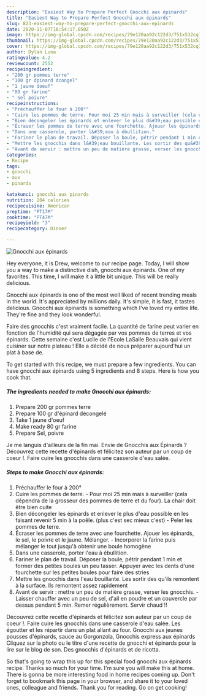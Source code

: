 ```yaml
---
description: "Easiest Way to Prepare Perfect Gnocchi aux épinards"
title: "Easiest Way to Prepare Perfect Gnocchi aux épinards"
slug: 823-easiest-way-to-prepare-perfect-gnocchi-aux-epinards
date: 2020-11-07T16:54:17.050Z
image: https://img-global.cpcdn.com/recipes/79e120aa92c122d3/751x532cq70/gnocchi-aux-epinards-photo-principale-de-la-recette.jpg
thumbnail: https://img-global.cpcdn.com/recipes/79e120aa92c122d3/751x532cq70/gnocchi-aux-epinards-photo-principale-de-la-recette.jpg
cover: https://img-global.cpcdn.com/recipes/79e120aa92c122d3/751x532cq70/gnocchi-aux-epinards-photo-principale-de-la-recette.jpg
author: Dylan Luna
ratingvalue: 4.2
reviewcount: 2552
recipeingredient:
- "200 gr pommes terre"
- "100 gr dpinard dcongel"
- "1 jaune doeuf"
- "80 gr farine"
- " Sel poivre"
recipeinstructions:
- "Préchauffer le four à 200°"
- "Cuire les pommes de terre. Pour moi 25 min mais à surveiller (cela dépendra de la grosseur des pommes de terre et du four). La chair doit être bien cuite"
- "Bien décongeler les épinards et enlever le plus d&#39;eau possible en les faisant revenir 5 min à la poêle. (plus c&#39;est sec mieux c&#39;est) Peler les pommes de terre."
- "Écraser les pommes de terre avec une fourchette. Ajouer les épinards, le sel, le poivre et le jaune. Mélanger. Incorporer la farine puis mélanger le tout jusqu&#39;à obtenir une boule homogène"
- "Dans une casserole, porter l&#39;eau à ébullition."
- "Fariner le plan de travail. Déposer la boule, pétrir pendant 1 min et former des petites boules un peu tasser. Appuyer avec les dents d&#39;une fourchette sur les petites boules pour faire des stries"
- "Mettre les gnocchis dans l&#39;eau bouillante. Les sortir des qu&#39;ils remontent à la surface. Ils remontent assez rapidement"
- "Avant de servir : mettre un peu de matière grasse, verser les gnocchis. Laisser chauffer avec un peu de sel, d&#39;ail en poudre et un couvercle par dessus pendant 5 min. Remer régulièrement. Servir chaud !!"
categories:
- Recipe
tags:
- gnocchi
- aux
- pinards

katakunci: gnocchi aux pinards 
nutrition: 204 calories
recipecuisine: American
preptime: "PT17M"
cooktime: "PT47M"
recipeyield: "3"
recipecategory: Dinner

---
```



![Gnocchi aux épinards](https://img-global.cpcdn.com/recipes/79e120aa92c122d3/751x532cq70/gnocchi-aux-epinards-photo-principale-de-la-recette.jpg)

Hey everyone, it is Drew, welcome to our recipe page. Today, I will show you a way to make a distinctive dish, gnocchi aux épinards. One of my favorites. This time, I will make it a little bit unique. This will be really delicious.

Gnocchi aux épinards is one of the most well liked of recent trending meals in the world. It's appreciated by millions daily. It's simple, it is fast, it tastes delicious. Gnocchi aux épinards is something which I've loved my entire life. They're fine and they look wonderful.

Faire des gnocchis c&#39;est vraiment facile. La quantité de farine peut varier en fonction de l&#39;humidité qui sera dégagée par vos pommes de terres et vos épinards. Cette semaine c&#39;est Lucile de l&#39;Ecole LaSalle Beauvais qui vient cuisiner sur notre plateau ! Elle a décidé de nous préparer aujourd&#39;hui un plat à base de.


To get started with this recipe, we must prepare a few ingredients. You can have gnocchi aux épinards using 5 ingredients and 8 steps. Here is how you cook that.

<!--inarticleads1-->

##### The ingredients needed to make Gnocchi aux épinards:

1. Prepare 200 gr pommes terre
1. Prepare 100 gr d&#39;épinard décongelé
1. Take 1 jaune d&#39;oeuf
1. Make ready 80 gr farine
1. Prepare  Sel, poivre


Je me languis d&#39;ailleurs de la fin mai. Envie de Gnocchis aux Épinards ? Découvrez cette recette d&#39;épinards et félicitez son auteur par un coup de coeur !. Faire cuire les gnocchis dans une casserole d&#39;eau salée. 

<!--inarticleads2-->

##### Steps to make Gnocchi aux épinards:

1. Préchauffer le four à 200°
1. Cuire les pommes de terre. - Pour moi 25 min mais à surveiller (cela dépendra de la grosseur des pommes de terre et du four). La chair doit être bien cuite
1. Bien décongeler les épinards et enlever le plus d&#39;eau possible en les faisant revenir 5 min à la poêle. (plus c&#39;est sec mieux c&#39;est) - Peler les pommes de terre.
1. Écraser les pommes de terre avec une fourchette. Ajouer les épinards, le sel, le poivre et le jaune. Mélanger. - Incorporer la farine puis mélanger le tout jusqu&#39;à obtenir une boule homogène
1. Dans une casserole, porter l&#39;eau à ébullition.
1. Fariner le plan de travail. Déposer la boule, pétrir pendant 1 min et former des petites boules un peu tasser. Appuyer avec les dents d&#39;une fourchette sur les petites boules pour faire des stries
1. Mettre les gnocchis dans l&#39;eau bouillante. Les sortir des qu&#39;ils remontent à la surface. Ils remontent assez rapidement
1. Avant de servir : mettre un peu de matière grasse, verser les gnocchis. - Laisser chauffer avec un peu de sel, d&#39;ail en poudre et un couvercle par dessus pendant 5 min. Remer régulièrement. Servir chaud !!


Découvrez cette recette d&#39;épinards et félicitez son auteur par un coup de coeur !. Faire cuire les gnocchis dans une casserole d&#39;eau salée. Les égoutter et les répartir dans un plat allant au four. Gnocchi aux jeunes pousses d&#39;épinards, sauce au Gorgonzola, Gnocchis express aux épinards Cliquez sur la photo ou le titre d&#39;une recette de gnocchi et épinards pour la lire sur le blog de son. Des gnocchis d&#39;épinards et de ricotta. 

So that's going to wrap this up for this special food gnocchi aux épinards recipe. Thanks so much for your time. I'm sure you will make this at home. There is gonna be more interesting food in home recipes coming up. Don't forget to bookmark this page in your browser, and share it to your loved ones, colleague and friends. Thank you for reading. Go on get cooking!
